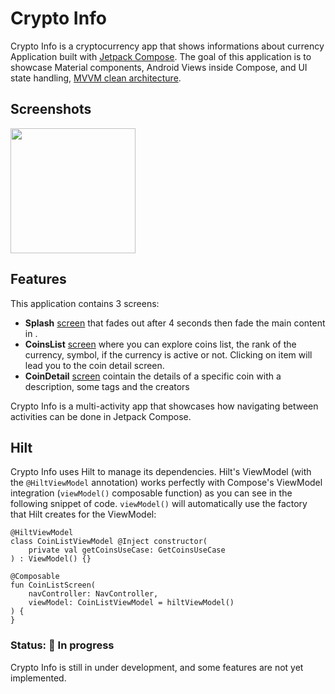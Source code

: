 # Crypto Info

Crypto Info is a cryptocurrency app that shows informations about currency
Application built with [Jetpack Compose](https://developer.android.com/jetpack/compose).
The goal of this application is to showcase Material components, Android Views
inside Compose, and UI state handling, [MVVM clean architecture](https://www.toptal.com/android/android-apps-mvvm-with-clean-architecture).

## Screenshots

<img src="screenshots/cryptoinfo.gif" width="200" />

## Features

This application contains 3 screens:
- __Splash__ [screen][splash] that fades out after 4 seconds then fade the main content in .
- __CoinsList__ [screen][coins_list] where you can explore coins list, the rank of the currency, symbol, if the currency is active or not.
     Clicking on item will lead you to the coin detail screen.
- __CoinDetail__ [screen][coin_detail] cointain the details of a specific coin with a description, some tags and the creators 

Crypto Info is a multi-activity app that showcases how navigating between activities can be done in
Jetpack Compose.

## Hilt

Crypto Info uses Hilt to manage its dependencies. Hilt's ViewModel (with the
`@HiltViewModel` annotation) works perfectly with Compose's ViewModel integration (`viewModel()`
composable function) as you can see in the following snippet of code. `viewModel()` will
automatically use the factory that Hilt creates for the ViewModel:

```
@HiltViewModel
class CoinListViewModel @Inject constructor(
    private val getCoinsUseCase: GetCoinsUseCase
) : ViewModel() {}

@Composable
fun CoinListScreen(
    navController: NavController,
    viewModel: CoinListViewModel = hiltViewModel()
) {
}
```

### Status: 🚧 In progress

Crypto Info is still in under development, and some features are not yet implemented.


[splash]: app/src/main/java/com/ldcoding/cryptocurrencyapp/presentation/SplashScreen.kt
[coins_list]: app/src/main/java/com/ldcoding/cryptocurrencyapp/presentation/coin_list/CoinListScreen.kt
[coin_detail]: app/src/main/java/com/ldcoding/cryptocurrencyapp/presentation/coin_detail/CoinDetailScreen.kt
